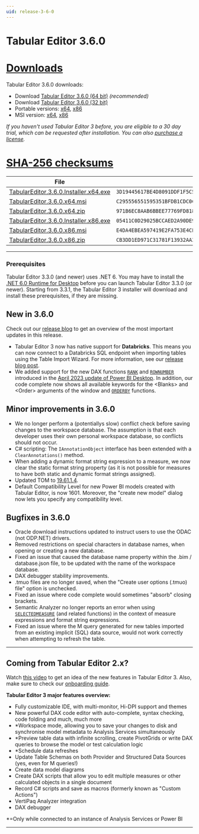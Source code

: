 ```yaml
---
uid: release-3-6-0
---
```


# Tabular Editor 3.6.0

# [**Downloads**](#tab/downloads)

Tabular Editor 3.6.0 downloads:

- Download [Tabular Editor 3.6.0 (64 bit)](https://cdn.tabulareditor.com/files/TabularEditor.3.6.0.Installer.x64.exe) _(recommended)_
- Download [Tabular Editor 3.6.0 (32 bit)](https://cdn.tabulareditor.com/files/TabularEditor.3.6.0.Installer.x86.exe)
- Portable versions: [x64](https://cdn.tabulareditor.com/files/TabularEditor.3.6.0.x64.zip), [x86](https://cdn.tabulareditor.com/files/TabularEditor.3.6.0.x86.zip)
- MSI version: [x64](https://cdn.tabulareditor.com/files/TabularEditor.3.6.0.x64.msi), [x86](https://cdn.tabulareditor.com/files/TabularEditor.3.6.0.x86.msi)

_If you haven't used Tabular Editor 3 before, you are eligible to a 30 day trial, which can be requested after installation. You can also [purchase a license](https://tabulareditor.com/licensing)._

# [**SHA-256 checksums**](#tab/checksums)

| File                                                                                                                                                                                                               | SHA-256                                                            |
| ------------------------------------------------------------------------------------------------------------------------------------------------------------------------------------------------------------------ | ------------------------------------------------------------------ |
| [TabularEditor.3.6.0.Installer.x64.exe](https://cdn.tabulareditor.com/files/TabularEditor.3.6.0.Installer.x64.exe) | `3D19445617BE4D8091DDF1F5C54D8783A2BFF49B5CD628F2D0725ED858D70981` |
| [TabularEditor.3.6.0.x64.msi](https://cdn.tabulareditor.com/files/TabularEditor.3.6.0.x64.msi)                                     | `C295556551595351BFDB1CDC0C6990BDF187493CC4233BD3C099439FFFD390B6` |
| [TabularEditor.3.6.0.x64.zip](https://cdn.tabulareditor.com/files/TabularEditor.3.6.0.x64.zip)                                     | `971B6EC8AAB6BBEE77769FD81873D371B4BEA3417CC2689C571D868B0234AE10` |
| [TabularEditor.3.6.0.Installer.x86.exe](https://cdn.tabulareditor.com/files/TabularEditor.3.6.0.Installer.x86.exe) | `05411C0D29025BCCAED2A90DE95759A2C7476CFBFCDB1B52CBFDF9A753C1A94E` |
| [TabularEditor.3.6.0.x86.msi](https://cdn.tabulareditor.com/files/TabularEditor.3.6.0.x86.msi)                                     | `E4DA4EBEA597419E2FA753E4CE9AC798193812D1D350C8EC1222762CE34E15AC` |
| [TabularEditor.3.6.0.x86.zip](https://cdn.tabulareditor.com/files/TabularEditor.3.6.0.x86.zip)                                     | `CB3DD1ED971C31781F13932AA3F3C9C3AB662AB8185243C7F672B398262CB5FB` |

***

### Prerequisites

Tabular Editor 3.3.0 (and newer) uses .NET 6. You may have to install the [.NET 6.0 Runtime for Desktop](https://dotnet.microsoft.com/en-us/download/dotnet/6.0/runtime) before you can launch Tabular Editor 3.3.0 (or newer). Starting from 3.3.1, the Tabular Editor 3 installer will download and install these prerequisites, if they are missing.

## New in 3.6.0

Check out our [release blog](https://blog.tabulareditor.com/2023/04/19/tabular-editor-3-april-2023-release/) to get an overview of the most important updates in this release.

- Tabular Editor 3 now has native support for **Databricks**. This means you can now connect to a Databricks SQL endpoint when importing tables using the Table Import Wizard. For more information, see our [release blog post](https://blog.tabulareditor.com/2023/04/19/tabular-editor-3-april-2023-release).
- We added support for the new DAX functions [`RANK`](https://dax.guide/rank) and [`ROWNUMBER`](https://dax.guide/rownumber) introduced in the [April 2023 update of Power BI Desktop](https://powerbi.microsoft.com/en-us/blog/power-bi-april-2023-feature-summary/). In addition, our code complete now shows all available keywords for the &lt;Blanks&gt; and &lt;Order&gt; arguments of the window and [`ORDERBY`](https://dax.guide/orderby) functions.

## Minor improvements in 3.6.0

- We no longer perform a (potentiallys slow) conflict check before saving changes to the workspace database. The assumption is that each developer uses their own personal workspace database, so conflicts should not occur.
- C# scripting: The `IAnnotationObject` interface has been extended with a `ClearAnnotations()` method.
- When adding a dynamic format string expression to a measure, we now clear the static format string property (as it is not possible for measures to have both static and dynamic format strings assigned).
- Updated TOM to [19.61.1.4](https://www.nuget.org/packages/Microsoft.AnalysisServices.NetCore.retail.amd64).
- Default Compatibility Level for new Power BI models created with Tabular Editor, is now 1601. Moreover, the "create new model" dialog now lets you specify any compatibility level.

## Bugfixes in 3.6.0

- Oracle download instructions updated to instruct users to use the ODAC (not ODP.NET) drivers.
- Removed restrictions on special characters in database names, when opening or creating a new database.
- Fixed an issue that caused the database name property within the .bim / database.json file, to be updated with the name of the workspace database.
- DAX debugger stability improvements.
- .tmuo files are no longer saved, when the "Create user options (.tmuo) file" option is unchecked.
- Fixed an issue where code complete would sometimes "absorb" closing brackets.
- Semantic Analyzer no longer reports an error when using [`SELECTEDMEASURE`](https://dax.guide/selectedmeasure) (and related functions) in the context of measure expressions and format string expressions.
- Fixed an issue where the M query generated for new tables imported from an existing implicit (SQL) data source, would not work correctly when attempting to refresh the table.

---

## Coming from Tabular Editor 2.x?

Watch [this video](https://www.youtube.com/watch?v=pt3DdcjfImY) to get an idea of the new features in Tabular Editor 3. Also, make sure to check our [onboarding guide](https://docs.tabulareditor.com/onboarding/index.html).

**Tabular Editor 3 major features overview:**

- Fully customizable IDE, with multi-monitor, Hi-DPI support and themes
- New powerful DAX code editor with auto-complete, syntax checking, code folding and much, much more
- \*Workspace mode, allowing you to save your changes to disk and synchronise model metadata to Analysis Services simultaneously
- \*Preview table data with infinite scrolling, create PivotGrids or write DAX queries to browse the model or test calculation logic
- \*Schedule data refreshes
- Update Table Schemas on both Provider and Structured Data Sources (yes, even for M queries!)
- Create data model diagrams
- Create DAX scripts that allow you to edit multiple measures or other calculated objects in a single document
- Record C# scripts and save as macros (formerly known as "Custom Actions")
- VertiPaq Analyzer integration
- DAX debugger

\*=Only while connected to an instance of Analysis Services or Power BI

---
